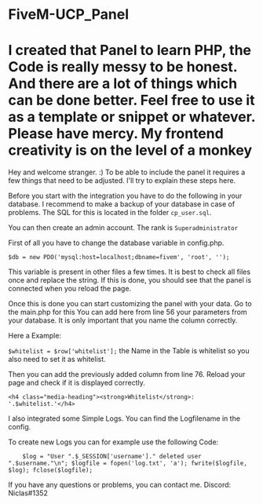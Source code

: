 # FiveM-UCP_Panel

# I created that Panel to learn PHP, the Code is really messy to be honest. And there are a lot of things which can be done better. Feel free to use it as a template or snippet or whatever. Please have mercy. My frontend creativity is on the level of a monkey
Hey and welcome stranger. :)
To be able to include the panel it requires a few things that need to be adjusted.
I'll try to explain these steps here.

Before you start with the integration you have to do the following in your database. I recommend to make a backup of your database in case of problems.
The SQL for this is located in the folder `cp_user.sql`.

You can then create an admin account.
The rank is `Superadministrator`

First of all you have to change the database variable in config.php.

`$db = new PDO('mysql:host=localhost;dbname=fivem', 'root', ''); `

This variable is present in other files a few times.
It is best to check all files once and replace the string.
If this is done, you should see that the panel is connected when you reload the page.

Once this is done you can start customizing the panel with your data.
Go to the main.php for this
You can add here from line 56 your parameters from your database. It is only important that you name the column correctly.

Here a Example:

`$whitelist = $row['whitelist'];` the Name in the Table is whitelist so you also need to set it as whitelist.

Then you can add the previously added column from line 76. Reload your page and check if it is displayed correctly.

`<h4 class="media-heading"><strong>Whitelist</strong>: '.$whitelist.'</h4>`

I also integrated some Simple Logs. You can find the Logfilename in the config.

To create new Logs you can for example use the following Code:

`    $log = "User ".$_SESSION['username']." deleted user ".$username."\n";
    $logfile = fopen('log.txt', 'a');
    fwrite($logfile, $log);
    fclose($logfile);`

If you have any questions or problems, you can contact me. Discord: Niclas#1352
